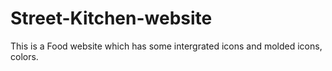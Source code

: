 # Street-Kitchen-website

This is a Food website which has some intergrated icons and molded icons, colors.